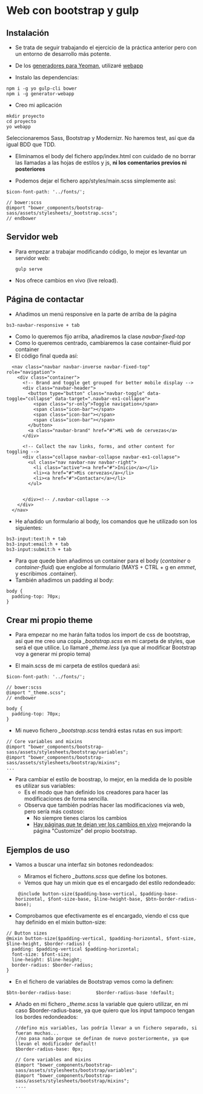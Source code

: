 # Web con bootstrap y gulp


## Instalación

- Se trata de seguir trabajando el ejercicio de la práctica anterior pero con un entorno de desarrollo más potente.

- De los [generadores para Yeoman](http://yeoman.io/generators/), utilizaré [webapp](https://github.com/yeoman/generator-webapp#readme)

- Instalo las dependencias:
```
npm i -g yo gulp-cli bower
npm i -g generator-webapp
```

- Creo mi aplicación
```
mkdir proyecto
cd proyecto
yo webapp
```
Seleccionaremos Sass, Bootstrap y Modernizr. No haremos test, así que da igual BDD que TDD.

- Eliminamos el body del fichero app/index.html con cuidado de no borrar las llamadas a las hojas de estilos y js, **ni los comentarios previos ni posteriores**

- Podemos dejar el fichero app/styles/main.scss simplemente así:

```
$icon-font-path: '../fonts/';

// bower:scss
@import "bower_components/bootstrap-sass/assets/stylesheets/_bootstrap.scss";
// endbower
```


## Servidor web
- Para empezar a trabajar modificando código, lo mejor es levantar un servidor web:

  ``` 
  gulp serve
  ```
- Nos ofrece cambios en vivo (live reload).


## Página de contactar

- Añadimos un menú responsive en la parte de arriba de la página

```
bs3-navbar-responsive + tab
```

- Como lo queremos fijo arriba, añadiremos la clase *navbar-fixed-top*
- Como lo queremos centrado, cambiaremos la case container-fluid por container
- El código final queda así:
 
```
  <nav class="navbar navbar-inverse navbar-fixed-top" role="navigation">
    <div class="container">
      <!-- Brand and toggle get grouped for better mobile display -->
      <div class="navbar-header">
        <button type="button" class="navbar-toggle" data-toggle="collapse" data-target=".navbar-ex1-collapse">
          <span class="sr-only">Toggle navigation</span>
          <span class="icon-bar"></span>
          <span class="icon-bar"></span>
          <span class="icon-bar"></span>
        </button>
        <a class="navbar-brand" href="#">Mi web de cervezas</a>
      </div>
  
      <!-- Collect the nav links, forms, and other content for toggling -->
      <div class="collapse navbar-collapse navbar-ex1-collapse">
        <ul class="nav navbar-nav navbar-right">
          <li class="active"><a href="#">Inicio</a></li>
          <li><a href="#">Mis cervezas</a></li>
          <li><a href="#">Contactar</a></li>
        </ul>


      </div><!-- /.navbar-collapse -->
    </div>
  </nav>
```

- He añadido un formulario al body, los comandos que he utilizado son los siguientes:
```
bs3-input:text:h + tab
bs3-input:email:h + tab
bs3-input:submit:h + tab
```

- Para que quede bien añadimos un container para el body (*container* o *container-fluid*) que englobe al formulario (MAYS + CTRL + g en *emmet*, y escribimos .container).
- También añadimos un padding al body:
```
body {
  padding-top: 70px;
}
```

## Crear mi propio theme
- Para empezar no me harán falta todos los import de css de bootstrap, así que me creo una copia *_bootstrap.scss* en mi carpeta de styles, que será el que utilice. Lo llamaré *_theme.less* (ya que al modificar Bootstrap voy a generar mi propio tema)

- El main.scss de mi carpeta de estilos quedará así:

```
$icon-font-path: '../fonts/';

// bower:scss
@import "_theme.scss";
// endbower

body {
  padding-top: 70px;
}
```

- Mi nuevo fichero *_bootstrap.scss* tendrá estas rutas en sus import:
```
// Core variables and mixins
@import "bower_components/bootstrap-sass/assets/stylesheets/bootstrap/variables";
@import "bower_components/bootstrap-sass/assets/stylesheets/bootstrap/mixins";
...
```

- Para cambiar el estilo de boostrap, lo mejor, en la medida de lo posible es utilizar sus variables:
  - Es el modo que han definido los creadores para hacer las modificaciones de forma sencilla.
  - Observa que también podrías hacer las modificaciones vía web, pero sería más costoso:
    - No siempre tienes claros los cambios
    - [Hay páginas que te dejan ver los cambios en vivo](http://bootstrap-live-customizer.com/) mejorando la página "Customize" del propio bootstrap.


## Ejemplos de uso

- Vamos a buscar una interfaz sin botones redondeados:
  - Miramos el fichero *_buttons.scss* que define los botones.
  - Vemos que hay un mixin que es el encargado del estilo redondeado:

  ```
   @include button-size($padding-base-vertical, $padding-base-horizontal, $font-size-base, $line-height-base, $btn-border-radius-base);
  ```
  
- Comprobamos que efectivamente es el encargado, viendo el css que hay definido en el mixin button-size:

```
// Button sizes
@mixin button-size($padding-vertical, $padding-horizontal, $font-size, $line-height, $border-radius) {
  padding: $padding-vertical $padding-horizontal;
  font-size: $font-size;
  line-height: $line-height;
  border-radius: $border-radius;
}
```

- En el fichero de variables de Bootstrap vemos como la definen:
```
$btn-border-radius-base:         $border-radius-base !default;
```

- Añado en mi fichero *_theme.scss* la variable que quiero utilizar, en mi caso $border-radius-base, ya que quiero que los input tampoco tengan los bordes redondeados:

  ```
  //defino mis variables, las podría llevar a un fichero separado, si fueran muchas...
  //no pasa nada porque se definan de nuevo posteriormente, ya que llevan el modificador default!
  $border-radius-base: 0px;

  // Core variables and mixins
  @import "bower_components/bootstrap-sass/assets/stylesheets/bootstrap/variables";
  @import "bower_components/bootstrap-sass/assets/stylesheets/bootstrap/mixins";
  ....
  ```